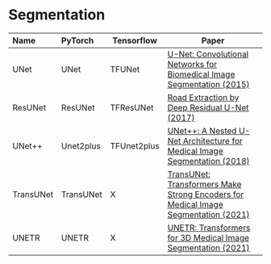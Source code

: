 # Segmentation

| Name      | PyTorch   | Tensorflow  | Paper                                                                                                           |
| :-------- | :-------- | ----------- | --------------------------------------------------------------------------------------------------------------- |
| UNet      | UNet      | TFUNet      | [U-Net: Convolutional Networks for Biomedical Image Segmentation (2015)](https://arxiv.org/abs/1505.04597)             |
| ResUNet   | ResUNet   | TFResUNet   | [Road Extraction by Deep Residual U-Net (2017)](https://arxiv.org/abs/1711.10684)                                      |
| UNet++    | Unet2plus | TFUnet2plus | [UNet++: A Nested U-Net Architecture for Medical Image Segmentation (2018)](https://arxiv.org/abs/1807.10165)          |
| TransUNet | TransUNet | X           | [TransUNet: Transformers Make Strong Encoders for Medical Image Segmentation (2021)](https://arxiv.org/abs/2102.04306) |
| UNETR     | UNETR     | X           | [UNETR: Transformers for 3D Medical Image Segmentation (2021)](https://arxiv.org/abs/2103.10504)                       |

